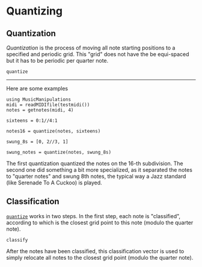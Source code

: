 # Quantizing

## Quantization
*Quantization* is the process of moving all note starting positions to a specified
and periodic grid. This "grid" does not have the be equi-spaced but it
has to be periodic per quarter note.

```@docs
quantize
```

---

Here are some examples
```@example
using MusicManipulations
midi = readMIDIfile(testmidi())
notes = getnotes(midi, 4)

sixteens = 0:1//4:1

notes16 = quantize(notes, sixteens)

swung_8s = [0, 2//3, 1]

swung_notes = quantize(notes, swung_8s)
```

The first quantization quantized the notes on the 16-th subdivision. The second one
did something a bit more specialized, as it separated the notes to "quarter notes"
and swung 8th notes, the typical way a Jazz standard (like Serenade To A Cuckoo)
is played.

## Classification
[`quantize`](@ref) works in two steps. In the first step, each note is "classified",
according to which is the closest grid point to this note (modulo the quarter note).
```@docs
classify
```
After the notes have been classified, this classification vector is used to simply
relocate all notes to the closest grid point (modulo the quarter note).

